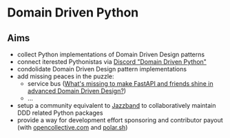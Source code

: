# Domain Driven Python

## Aims

- collect Python implementations of Domain Driven Design patterns
- connect iterested Pythonistas via [Discord "Domain Driven Python"](https://discord.gg/2aFve6uF)
- condolidate Domain Driven Design pattern implementations
- add missing peaces in the puzzle:
  - service bus ([What's missing to make FastAPI and friends shine in advanced Domain Driven Design?](https://florian-kromer.medium.com/whats-missing-to-make-fastapi-shine-in-advanced-domain-driven-design-133ee0b205bc))
  - ...
- setup a community equivalent to [Jazzband](https://jazzband.co/) to collaboratively maintain DDD related Python packages
- provide a way for development effort sponsoring and contributor payout (with [opencollective.com](https://opencollective.com/) and [polar.sh](https://polar.sh/))
